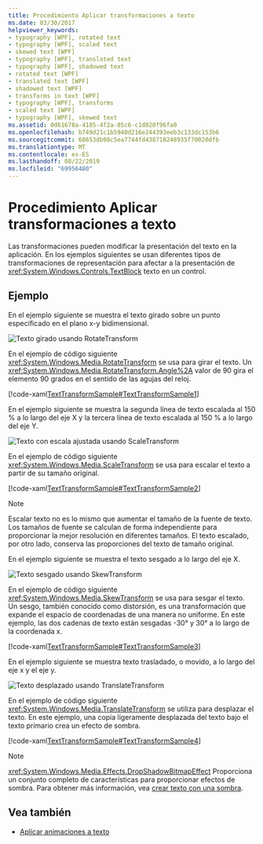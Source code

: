 ```yaml
---
title: Procedimiento Aplicar transformaciones a texto
ms.date: 03/30/2017
helpviewer_keywords:
- typography [WPF], rotated text
- typography [WPF], scaled text
- skewed text [WPF]
- typography [WPF], translated text
- typography [WPF], shadowed text
- rotated text [WPF]
- translated text [WPF]
- shadowed text [WPF]
- transforms in text [WPF]
- typography [WPF], transforms
- scaled text [WPF]
- typography [WPF], skewed text
ms.assetid: 0d61678a-4185-4f2a-85c6-c1d020f96fa0
ms.openlocfilehash: b749d21c1b5940d216e244393eeb3c133dc153b6
ms.sourcegitcommit: 68653db98c5ea7744fd438710248935f70020dfb
ms.translationtype: MT
ms.contentlocale: es-ES
ms.lasthandoff: 08/22/2019
ms.locfileid: "69956480"
---
```

# <a name="how-to-apply-transforms-to-text"></a>Procedimiento Aplicar transformaciones a texto
Las transformaciones pueden modificar la presentación del texto en la aplicación. En los ejemplos siguientes se usan diferentes tipos de transformaciones de representación para afectar a la presentación de <xref:System.Windows.Controls.TextBlock> texto en un control.  
  
## <a name="example"></a>Ejemplo  
 En el ejemplo siguiente se muestra el texto girado sobre un punto especificado en el plano x-y bidimensional.  
  
 ![Texto girado usando RotateTransform](./media/how-to-apply-transforms-to-text/text-rotated-ninety-degrees.jpg)  
  
 En el ejemplo de código siguiente <xref:System.Windows.Media.RotateTransform> se usa para girar el texto. Un <xref:System.Windows.Media.RotateTransform.Angle%2A> valor de 90 gira el elemento 90 grados en el sentido de las agujas del reloj.  
  
 [!code-xaml[TextTransformSample#TextTransformSample1](~/samples/snippets/csharp/VS_Snippets_Wpf/TextTransformSample/CS/Window1.xaml#texttransformsample1)]  
  
 En el ejemplo siguiente se muestra la segunda línea de texto escalada al 150 % a lo largo del eje X y la tercera línea de texto escalada al 150 % a lo largo del eje Y.  
  
 ![Texto con escala ajustada usando ScaleTransform](./media/how-to-apply-transforms-to-text/scaled-text-scaletransform.jpg) 
  
 En el ejemplo de código siguiente <xref:System.Windows.Media.ScaleTransform> se usa para escalar el texto a partir de su tamaño original.  
  
 [!code-xaml[TextTransformSample#TextTransformSample2](~/samples/snippets/csharp/VS_Snippets_Wpf/TextTransformSample/CS/Window1.xaml#texttransformsample2)]  
  
> [!NOTE]
> Escalar texto no es lo mismo que aumentar el tamaño de la fuente de texto. Los tamaños de fuente se calculan de forma independiente para proporcionar la mejor resolución en diferentes tamaños. El texto escalado, por otro lado, conserva las proporciones del texto de tamaño original.  
  
 En el ejemplo siguiente se muestra el texto sesgado a lo largo del eje X.  
  
 ![Texto sesgado usando SkewTransform](./media/how-to-apply-transforms-to-text/skewed-transformed-text.jpg)
   
 En el ejemplo de código siguiente <xref:System.Windows.Media.SkewTransform> se usa para sesgar el texto. Un sesgo, también conocido como distorsión, es una transformación que expande el espacio de coordenadas de una manera no uniforme. En este ejemplo, las dos cadenas de texto están sesgadas -30° y 30° a lo largo de la coordenada x.  
  
 [!code-xaml[TextTransformSample#TextTransformSample3](~/samples/snippets/csharp/VS_Snippets_Wpf/TextTransformSample/CS/Window1.xaml#texttransformsample3)]  
  
 En el ejemplo siguiente se muestra texto trasladado, o movido, a lo largo del eje x y el eje y.  
  
 ![Texto desplazado usando TranslateTransform](./media/how-to-apply-transforms-to-text/transformed-text-x-y-axis.jpg)
  
 En el ejemplo de código siguiente <xref:System.Windows.Media.TranslateTransform> se utiliza para desplazar el texto. En este ejemplo, una copia ligeramente desplazada del texto bajo el texto primario crea un efecto de sombra.  
  
 [!code-xaml[TextTransformSample#TextTransformSample4](~/samples/snippets/csharp/VS_Snippets_Wpf/TextTransformSample/CS/Window1.xaml#texttransformsample4)]  
  
> [!NOTE]
> <xref:System.Windows.Media.Effects.DropShadowBitmapEffect> Proporciona un conjunto completo de características para proporcionar efectos de sombra. Para obtener más información, vea [crear texto con una sombra](how-to-create-text-with-a-shadow.md).  
  
## <a name="see-also"></a>Vea también

- [Aplicar animaciones a texto](how-to-apply-animations-to-text.md)
